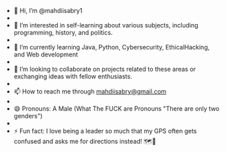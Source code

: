 - 👋 Hi, I’m @mahdiisabry1
- 
- 👀 I’m interested in self-learning about various subjects, including programming, history, and politics.
-  
- 🌱 I’m currently learning Java, Python, Cybersecurity, EthicalHacking, and Web development
- 
- 💞️ I’m looking to collaborate on projects related to these areas or exchanging ideas with fellow enthusiasts.
- 
- 📫 How to reach me through  mahdiisabry@gmail.com
- 
- 😄 Pronouns: A Male (What The FUCK are Pronouns "There are only two genders")
- 
- ⚡ Fun fact:  I love being a leader so much that my GPS often gets confused and asks me for directions instead! 🗺️👑
<!---
mahdiisabry1/mahdiisabry1 is a ✨ special ✨ repository because its `README.md` (this file) appears on your GitHub profile.
You can click the Preview link to take a look at your changes.
--->
